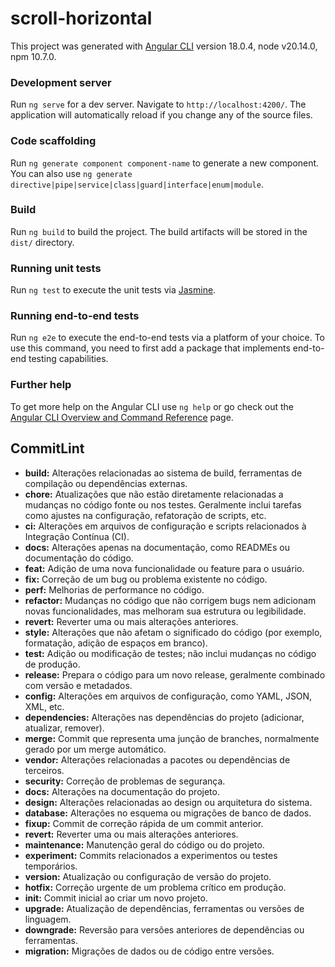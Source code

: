 # scroll-horizontal

This project was generated with [Angular CLI](https://github.com/angular/angular-cli) version 18.0.4, node v20.14.0, npm 10.7.0.

### Development server

Run `ng serve` for a dev server. Navigate to `http://localhost:4200/`. The application will automatically reload if you change any of the source files.

### Code scaffolding

Run `ng generate component component-name` to generate a new component. You can also use `ng generate directive|pipe|service|class|guard|interface|enum|module`.

### Build

Run `ng build` to build the project. The build artifacts will be stored in the `dist/` directory.

### Running unit tests

Run `ng test` to execute the unit tests via [Jasmine](https://github.com/jestjs/jest).

### Running end-to-end tests

Run `ng e2e` to execute the end-to-end tests via a platform of your choice. To use this command, you need to first add a package that implements end-to-end testing capabilities.

### Further help

To get more help on the Angular CLI use `ng help` or go check out the [Angular CLI Overview and Command Reference](https://angular.dev/tools/cli) page.

## CommitLint
* **build:** Alterações relacionadas ao sistema de build, ferramentas de compilação ou dependências externas.
* **chore:** Atualizações que não estão diretamente relacionadas a mudanças no código fonte ou nos testes. Geralmente inclui tarefas como ajustes na configuração, refatoração de scripts, etc.
* **ci:** Alterações em arquivos de configuração e scripts relacionados à Integração Contínua (CI).
* **docs:** Alterações apenas na documentação, como READMEs ou documentação do código.
* **feat:** Adição de uma nova funcionalidade ou feature para o usuário.
* **fix:** Correção de um bug ou problema existente no código.
* **perf:** Melhorias de performance no código.
* **refactor:** Mudanças no código que não corrigem bugs nem adicionam novas funcionalidades, mas melhoram sua estrutura ou legibilidade.
* **revert:** Reverter uma ou mais alterações anteriores.
* **style:** Alterações que não afetam o significado do código (por exemplo, formatação, adição de espaços em branco).
* **test:** Adição ou modificação de testes; não inclui mudanças no código de produção.
* **release:** Prepara o código para um novo release, geralmente combinado com versão e metadados.
* **config:** Alterações em arquivos de configuração, como YAML, JSON, XML, etc.
* **dependencies:** Alterações nas dependências do projeto (adicionar, atualizar, remover).
* **merge:** Commit que representa uma junção de branches, normalmente gerado por um merge automático.
* **vendor:** Alterações relacionadas a pacotes ou dependências de terceiros.
* **security:** Correção de problemas de segurança.
* **docs:** Alterações na documentação do projeto.
* **design:** Alterações relacionadas ao design ou arquitetura do sistema.
* **database:** Alterações no esquema ou migrações de banco de dados.
* **fixup:** Commit de correção rápida de um commit anterior.
* **revert:** Reverter uma ou mais alterações anteriores.
* **maintenance:** Manutenção geral do código ou do projeto.
* **experiment:** Commits relacionados a experimentos ou testes temporários.
* **version:** Atualização ou configuração de versão do projeto.
* **hotfix:** Correção urgente de um problema crítico em produção.
* **init:** Commit inicial ao criar um novo projeto.
* **upgrade:** Atualização de dependências, ferramentas ou versões de linguagem.
* **downgrade:** Reversão para versões anteriores de dependências ou ferramentas.
* **migration:** Migrações de dados ou de código entre versões.

